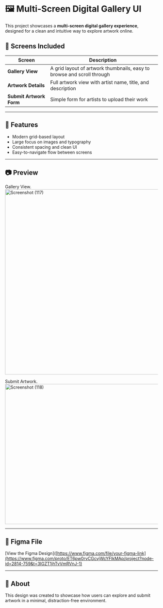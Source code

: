 # 🖼️ Multi-Screen Digital Gallery UI

This project showcases a **multi-screen digital gallery experience**, designed for a clean and intuitive way to explore artwork online.

## 📸 Screens Included
| Screen | Description |
|-------|-------------|
| **Gallery View** | A grid layout of artwork thumbnails, easy to browse and scroll through |
| **Artwork Details** | Full artwork view with artist name, title, and description |
| **Submit Artwork Form** | Simple form for artists to upload their work |

---

## 🧩 Features
- Modern grid-based layout
- Large focus on images and typography
- Consistent spacing and clean UI
- Easy-to-navigate flow between screens

---

## 📷 Preview
Gallery View.<img width="963" height="608" alt="Screenshot (117)" src="https://github.com/user-attachments/assets/4f001f91-af8d-4bb6-b5ca-34095c1a3b88" />

Submit Artwork.<img width="725" height="460" alt="Screenshot (118)" src="https://github.com/user-attachments/assets/5651f83f-b20a-4fa4-86cd-a6b95f3f34e9" />


---

## 🔗 Figma File
[View the Figma Design]([https://www.figma.com/file/your-figma-link](https://www.figma.com/proto/ET6pw0rvCGcvjWcYFlkMAp/project?node-id=2814-759&t=3IGZT1jhTvVmRVnJ-1)

---

## 📜 About
This design was created to showcase how users can explore and submit artwork in a minimal, distraction-free environment.
